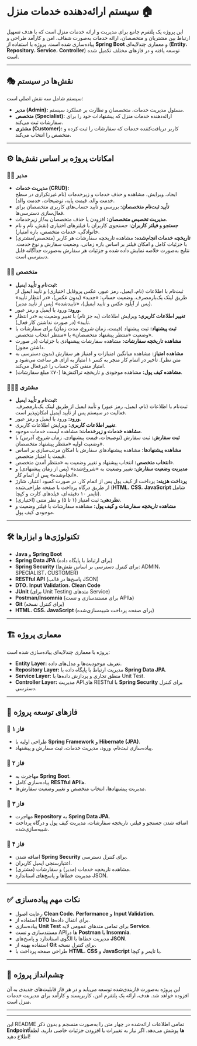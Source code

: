 

# سیستم ارائه‌دهنده خدمات منزل 🏠

این پروژه یک پلتفرم جامع برای مدیریت و ارائه خدمات منزل است که با هدف تسهیل ارتباط بین مشتریان و متخصصان، ارائه خدمات به‌صورت شفاف، امن و کارآمد طراحی و پیاده‌سازی شده است. پروژه با استفاده از **Spring Boot** و معماری چندلایه‌ای (**Entity**، **Repository**، **Service**، **Controller**) توسعه یافته و در فازهای مختلف تکمیل شده است.

---

## 🎭 نقش‌ها در سیستم

سیستم شامل سه نقش اصلی است:
- **مدیر (Admin):** مسئول مدیریت خدمات، متخصصان و نظارت بر عملکرد سیستم.
- **متخصص (Specialist):** ارائه‌دهنده خدمات منزل که پیشنهادات خود را برای سفارشات ثبت می‌کند.
- **مشتری (Customer):** کاربر دریافت‌کننده خدمات که سفارشات را ثبت کرده و متخصص را انتخاب می‌کند.

---

## ⚙️ امکانات پروژه بر اساس نقش‌ها

### 👨‍💼 مدیر
- **مدیریت خدمات (CRUD):**  
  ایجاد، ویرایش، مشاهده و حذف خدمات و زیرخدمات (نام غیرتکراری در سطح خدمت والد، قیمت پایه، توضیحات، خدمت والد).  
- **تأیید ثبت‌نام متخصصان:** بررسی و تأیید حساب‌های کاربری متخصصان برای فعال‌سازی دسترسی‌ها.  
- **مدیریت تخصیص متخصصان:** افزودن یا حذف متخصصان به/از زیرخدمات.  
- **جستجو و فیلتر کاربران:** جستجوی کاربران با فیلترهای اختیاری (نقش، نام و نام خانوادگی، خدمات متخصص، بازه امتیاز).  
- **تاریخچه خدمات انجام‌شده:** مشاهده تاریخچه سفارشات هر کاربر (متخصص/مشتری) با جزئیات کامل و امکان فیلتر بر اساس بازه زمانی، وضعیت سفارش و نوع خدمت. نتایج به‌صورت خلاصه نمایش داده شده و جزئیات هر سفارش به‌صورت جداگانه قابل دسترسی است.

### 👨‍🔧 متخصص
- **ثبت‌نام و تأیید ایمیل:**  
  ثبت‌نام با اطلاعات (نام، ایمیل، رمز عبور، عکس پروفایل اختیاری) و تأیید ایمیل از طریق لینک یک‌بارمصرف. وضعیت حساب: «جدید» (بدون عکس)، «در انتظار تأیید» (پس از آپلود عکس و تأیید ایمیل)، «تأییدشده» (پس از تأیید مدیر).  
- **ورود:** ورود با ایمیل و رمز عبور.  
- **تغییر اطلاعات کاربری:** ویرایش اطلاعات (به جز نام) با تغییر وضعیت به «در انتظار تأیید» (در صورت نداشتن کار فعال).  
- **ثبت پیشنهاد:** ثبت پیشنهاد (قیمت، زمان شروع، مدت زمان) برای سفارشات با وضعیت «منتظر پیشنهاد متخصصان» یا «منتظر انتخاب متخصص».  
- **مشاهده تاریخچه سفارشات:** مشاهده سفارشات پیشنهادی با جزئیات (در صورت داشتن مجوز).  
- **مشاهده امتیاز:** مشاهده میانگین امتیازات و امتیاز هر سفارش (بدون دسترسی به متن نظر). تأخیر در اتمام کار منجر به کسر ۱ امتیاز به ازای هر ساعت می‌شود و امتیاز منفی کلی حساب را غیرفعال می‌کند.  
- **مشاهده کیف پول:** مشاهده موجودی و تاریخچه تراکنش‌ها (۷۰٪ مبلغ سفارشات).  

### 👨‍👩‍👧 مشتری
- **ثبت‌نام و تأیید ایمیل:**  
  ثبت‌نام با اطلاعات (نام، ایمیل، رمز عبور) و تأیید ایمیل از طریق لینک یک‌بارمصرف. فعالیت در سیستم پس از تأیید ایمیل امکان‌پذیر است.  
- **ورود:** ورود با ایمیل و رمز عبور.  
- **تغییر اطلاعات کاربری:** ویرایش اطلاعات کاربری.  
- **مشاهده خدمات و زیرخدمات:** مشاهده لیست خدمات موجود.  
- **ثبت سفارش:** ثبت سفارش (توضیحات، قیمت پیشنهادی، زمان شروع، آدرس) با وضعیت اولیه «منتظر پیشنهاد متخصصان».  
- **مشاهده پیشنهادها:** مشاهده پیشنهادهای سفارش با امکان مرتب‌سازی بر اساس قیمت یا امتیاز متخصص.  
- **انتخاب متخصص:** انتخاب پیشنهاد و تغییر وضعیت به «منتظر آمدن متخصص».  
- **مدیریت وضعیت سفارش:** تغییر وضعیت به «شروع‌شده» (پس از زمان پیشنهادی) و «انجام‌شده» پس از اتمام کار.  
- **پرداخت هزینه:** پرداخت از کیف پول پس از اتمام کار. در صورت کمبود اعتبار، شارژ از طریق درگاه پرداخت با صفحه طراحی‌شده (**HTML**، **CSS**، **JavaScript** شامل تایمر ۱۰ دقیقه‌ای، فیلدهای کارت و کپچا).  
- **نظردهی:** ثبت امتیاز (۱ تا ۵) و نظر متنی (اختیاری).  
- **مشاهده تاریخچه سفارشات و کیف پول:** مشاهده سفارشات با فیلتر وضعیت و موجودی کیف پول.

---

## 🛠️ تکنولوژی‌ها و ابزارها
- **Java** و **Spring Boot**  
- **Spring Data JPA** (برای ارتباط با پایگاه داده)  
- **Spring Security** (برای کنترل دسترسی بر اساس نقش‌ها: ADMIN، SPECIALIST، CUSTOMER)  
- **RESTful API** (پاسخ‌ها در قالب JSON)  
- **DTO**، **Input Validation**، **Clean Code**  
- **JUnit** (برای Unit Testing متدهای Service)  
- **Postman/Insomnia** (برای مستندسازی و تست APIها)  
- **Git** (برای کنترل نسخه)  
- **HTML**، **CSS**، **JavaScript** (برای صفحه پرداخت شبیه‌سازی‌شده)

---

## 🏗️ معماری پروژه
پروژه با معماری چندلایه‌ای پیاده‌سازی شده است:
- **Entity Layer:** تعریف موجودیت‌ها و مدل‌های داده.  
- **Repository Layer:** مدیریت ارتباط با پایگاه داده با **Spring Data JPA**.  
- **Service Layer:** منطق تجاری و پردازش داده‌ها با Unit Test.  
- **Controller Layer:** مدیریت APIهای RESTful با **Spring Security** برای کنترل دسترسی.

---

## 🚀 فازهای توسعه پروژه
### 🔹 فاز ۱
- طراحی اولیه با **Spring Framework** و **Hibernate (JPA)**.  
- پیاده‌سازی ثبت‌نام، ورود، مدیریت خدمات، ثبت سفارش و پیشنهاد.

### 🔹 فاز ۲
- مهاجرت به **Spring Boot**.  
- پیاده‌سازی کامل **RESTful API**ها.  
- مدیریت پیشنهادها، انتخاب متخصص و تغییر وضعیت سفارش‌ها.

### 🔹 فاز ۳
- مهاجرت **Repository** به **Spring Data JPA**.  
- اضافه شدن جستجو و فیلتر، تاریخچه سفارشات، مدیریت کیف پول و درگاه پرداخت شبیه‌سازی‌شده.

### 🔹 فاز ۴
- اضافه شدن **Spring Security** برای کنترل دسترسی.  
- اعتبارسنجی ایمیل کاربران.  
- مشاهده تاریخچه خدمات (مدیر) و سفارشات (مشتری).  
- مدیریت خطاها و پاسخ‌های استاندارد JSON.

---

## ✅ نکات مهم پیاده‌سازی
- رعایت اصول **Clean Code**، **Performance** و **Input Validation**.  
- استفاده از **DTO** برای انتقال داده‌ها.  
- پیاده‌سازی **Unit Test** برای تمامی متدهای عمومی لایه **Service**.  
- مستندسازی و تست APIها در **Postman** یا **Insomnia**.  
- مدیریت خطاها با الگوی استاندارد و پاسخ‌های **JSON**.  
- استفاده بهینه از **Git** برای کنترل نسخه.  
- طراحی صفحه پرداخت با **HTML**، **CSS** و **JavaScript** با تایمر و کپچا.

---

## 📌 چشم‌انداز پروژه
این پروژه به‌صورت فازبندی‌شده توسعه می‌یابد و در هر فاز قابلیت‌های جدیدی به آن افزوده خواهد شد. هدف، ارائه یک پلتفرم امن، کاربرپسند و کارآمد برای مدیریت خدمات منزل است.

---

---

این README تمامی اطلاعات ارائه‌شده در چهار متن را به‌صورت منسجم و بدون ذکر **Endpointها** پوشش می‌دهد. اگر نیاز به تغییرات یا افزودن جزئیات خاصی دارید، لطفاً اطلاع دهید!
